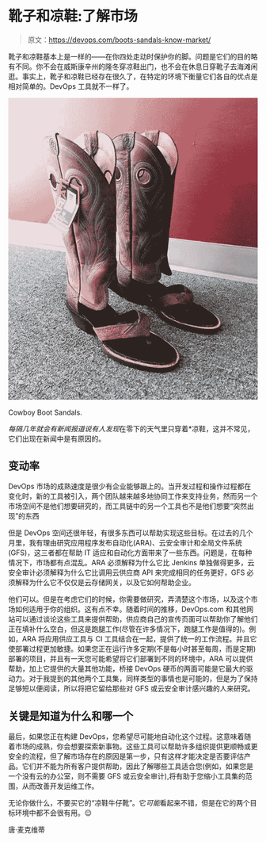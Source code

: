 # 靴子和凉鞋:了解市场

> 原文：<https://devops.com/boots-sandals-know-market/>

靴子和凉鞋基本上是一样的——在你四处走动时保护你的脚。问题是它们的目的略有不同。你不会在威斯康辛州的隆冬穿凉鞋出门，也不会在休息日穿靴子去海滩闲逛。事实上，靴子和凉鞋已经存在很久了，在特定的环境下衡量它们各自的优点是相对简单的。DevOps 工具就不一样了。

![](img/fa09f6fdecf61733900d135e7d3341e1.png)

Cowboy Boot Sandals.

*每隔几年就会有新闻报道说有人发现*在零下的天气里只穿着*凉鞋，这并不常见，它们出现在新闻中是有原因的。

## 变动率

DevOps 市场的成熟速度是很少有企业能够跟上的。当开发过程和操作过程都在变化时，新的工具被引入，两个团队越来越多地协同工作来支持业务，然而另一个市场空间不是他们想要研究的，而工具链中的另一个工具也不是他们想要“突然出现”的东西

但是 DevOps 空间还很年轻，有很多东西可以帮助实现这些目标。在过去的几个月里，我有理由研究应用程序发布自动化(ARA)、云安全审计和全局文件系统(GFS)，这三者都在帮助 IT 适应和自动化方面带来了一些东西。问题是，在每种情况下，市场都有点混乱。ARA 必须解释为什么它比 Jenkins 单独做得更多，云安全审计必须解释为什么它比调用云供应商 API 来完成相同的任务更好，GFS 必须解释为什么它不仅仅是云存储网关，以及它如何帮助企业。

他们可以。但是在考虑它们的时候，你需要做研究，弄清楚这个市场，以及这个市场如何适用于你的组织。这有点不幸。随着时间的推移，DevOps.com 和其他网站可以通过谈论这些工具来提供帮助，供应商自己的宣传页面可以帮助你了解他们正在填补什么空白，但这是跑腿工作(尽管在许多情况下，跑腿工作是值得的)。例如，ARA 将应用供应工具与 CI 工具结合在一起，提供了统一的工作流程。并且它使部署过程更加敏捷。如果您正在运行许多定期(不是每小时甚至每周，而是定期)部署的项目，并且有一天您可能希望将它们部署到不同的环境中，ARA 可以提供帮助，加上它提供的大量其他功能，桥接 DevOps 硬币的两面可能是它最大的驱动力。对于我提到的其他两个工具集，同样类型的事情也是可能的，但是为了保持足够短以便阅读，所以将把它留给那些对 GFS 或云安全审计感兴趣的人来研究。

## 关键是知道为什么和哪一个

最后，如果您正在构建 DevOps，您希望尽可能地自动化这个过程。这意味着随着市场的成熟，你会想要探索新事物。这些工具可以帮助许多组织提供更顺畅或更安全的流程，但了解市场存在的原因是第一步，只有这样才能决定是否要评估产品。它们并不能为所有客户提供帮助，因此了解哪些工具适合您(例如，如果您是一个没有云的办公室，则不需要 GFS 或云安全审计),将有助于您缩小工具集的范围，从而改善开发运维工作。

无论你做什么，不要买它的“凉鞋牛仔靴”。它*可能*看起来不错，但是在它的两个目标环境中都不会很有用。😉

唐·麦克维蒂